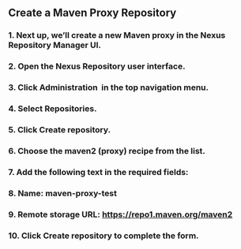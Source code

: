 ## Create a Maven Proxy Repository

### 1. Next up, we’ll create a new Maven proxy in the Nexus Repository Manager UI.

### 2. Open the Nexus Repository user interface.

### 3. Click Administration  in the top navigation menu.

### 4. Select Repositories.

### 5. Click Create repository.

### 6.  Choose the maven2 (proxy) recipe from the list.

### 7. Add the following text in the required fields:

### 8. Name: maven-proxy-test

### 9. Remote storage URL: https://repo1.maven.org/maven2

### 10. Click Create repository to complete the form.